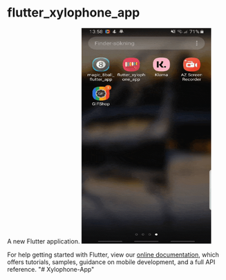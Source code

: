 # flutter_xylophone_app

A new Flutter application.
<img src="assets/GIF-200127_140121[1].gif" height="500" width="300"> 


For help getting started with Flutter, view our
[online documentation](https://flutter.dev/docs), which offers tutorials,
samples, guidance on mobile development, and a full API reference.
"# Xylophone-App" 
